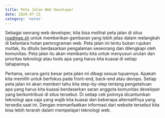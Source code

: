 ```yaml
---
title: Peta Jalan Web Developer
date: 2020-07-15
category: 'notes'
---
```


Sebagai seorang web developer, kita bisa melihat peta jalan di situs [roadmap.sh](https://roadmap.sh/) untuk memberikan gambaran yang lebih jelas dalam melangkah di belantara hutan pemrograman web. Peta jalan ini tentu bukan rujukan mutlak, itu ditulis berdasarkan pengalaman seseorang dan dilengkapi oleh komunitas. Peta jalan itu akan membantu kita untuk menyusun urutan dan prioritas teknologi atau tools apa yang harus kita kuasai di setiap tahapannya.

Pertama, secara garis besar peta jalan ini dibagi sesuai tujuannya. Apakah kita memilih untuk berfokus pada front-end, back-end atau devops. Setiap peta jalan ini akan memberi tahu kita step-by-step tentang pengetahuan apa yang harus kita kuasai berdasarkan saran anggota komunitas developer yang berkontribusi di situs tersebut. Di setiap cek poinnya dicantumkan teknologi apa saja yang wajib kita kuasai dan beberapa alternatifnya yang tersedia saat ini. Dengan memanfaatkan informasi dari website tersebut kita bisa lebih terarah dalam mempelajari teknologi web.
